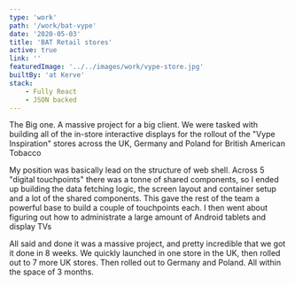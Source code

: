 ```yaml
---
type: 'work'
path: '/work/bat-vype'
date: '2020-05-03'
title: 'BAT Retail stores'
active: true
link: ''
featuredImage: '../../images/work/vype-store.jpg'
builtBy: 'at Kerve'
stack:
    - Fully React
    - JSON backed
---
```


The Big one. A massive project for a big client. We were tasked with building all of the in-store interactive displays for the rollout of the "Vype Inspiration" stores across the UK, Germany and Poland for British American Tobacco

My position was basically lead on the structure of web shell. Across 5 "digital touchpoints" there was a tonne of shared components, so I ended up building the data fetching logic, the screen layout and container setup and a lot of the shared components. This gave the rest of the team a powerful base to build a couple of touchpoints each. I then went about figuring out how to administrate a large amount of Android tablets and display TVs

All said and done it was a massive project, and pretty incredible that we got it done in 8 weeks. We quickly launched in one store in the UK, then rolled out to 7 more UK stores. Then rolled out to Germany and Poland. All within the space of 3 months.
